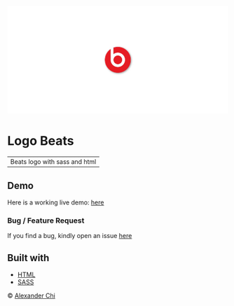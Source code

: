 # ![logo-beats](https://raw.githubusercontent.com/alexandercddev/logo-beats/master/src/assets/images/preview.jpg)
# Logo Beats
<table>
<tr>
<td>
    Beats logo with sass and html
</td>
</tr>
</table>


## Demo
Here is a working live demo: [here](https://alexandercds.github.io/logo-beats/)

### Bug / Feature Request

If you find a bug, kindly open an issue [here](https://github.com/alexandercds/logo-beats/issues/new)

## Built with 

- [HTML](https://reactjs.org/)
- [SASS](https://sass-lang.com/)  


© [Alexander Chi ](https://alexandercd.dev/)
